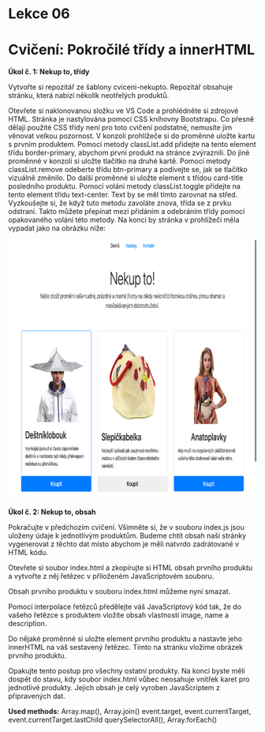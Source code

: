 # Lekce 06
# Cvičení: Pokročilé třídy a innerHTML

<strong>Úkol č. 1: Nekup to, třídy</strong>

Vytvořte si repozitář ze šablony cviceni-nekupto. Repozitář obsahuje stránku, která nabízí několik neotřelých produktů.

Otevřete si naklonovanou složku ve VS Code a prohlédněte si zdrojové HTML. Stránka je nastylována pomocí CSS knihovny Bootstrapu. Co přesně dělají použité CSS třídy není pro toto cvičení podstatné, nemusíte jim věnovat velkou pozornost.
V konzoli prohlížeče si do proměnné uložte kartu s prvním produktem. Pomocí metody classList.add přidejte na tento element třídu border-primary, abychom první produkt na stránce zvýraznili.
Do jiné proměnné v konzoli si uložte tlačítko na druhé kartě. Pomocí metody classList.remove odeberte třídu btn-primary a podívejte se, jak se tlačítko vizuálně změnilo.
Do další proměnné si uložte element s třídou card-title posledního produktu. Pomocí voláni metody classList.toggle přidejte na tento element třídu text-center. Text by se měl tímto zarovnat na střed. Vyzkoušejte si, že když tuto metodu zavoláte znova, třída se z prvku odstraní. Takto můžete přepínat mezi přidáním a odebráním třídy pomocí opakovaného volání této metody.
Na konci by stránka v prohlížeči měla vypadat jako na obrázku níže:

<img src="./img/screen-nekupto-resized.png" alt="screen-nekupto" width="800" height="527" />

<strong>Úkol č. 2: Nekup to, obsah</strong>

Pokračujte v předchozím cvičení. Všimněte si, že v souboru index.js jsou uloženy údaje k jednotlivým produktům. Budeme chtít obsah naší stránky vygenerovat z těchto dat místo abychom je měli natvrdo zadrátované v HTML kódu.

Otevřete si soubor index.html a zkopírujte si HTML obsah prvního produktu a vytvořte z něj řetězec v přiloženém JavaScriptovém souboru. 

Obsah prvního produktu v souboru index.html můžeme nyní smazat.

Pomocí interpolace řetězců předělejte váš JavaScriptový kód tak, že do vašeho řetězce s produktem vložíte obsah vlastností image, name a description.

Do nějaké proměnné si uložte element prvního produktu a nastavte jeho innerHTML na váš sestavený řetězec. Tímto na stránku vložíme obrázek prvního produktu.

Opakujte tento postup pro všechny ostatní produkty. Na konci byste měli dospět do stavu, kdy soubor index.html vůbec neosahuje vnitřek karet pro jednotlivé produkty. Jejich obsah je celý vyroben JavaScriptem z připravených dat.

<strong>Used methods:</strong>
Array.map(), Array.join()
event.target, event.currentTarget, event.currentTarget.lastChild
querySelectorAll(), Array.forEach()